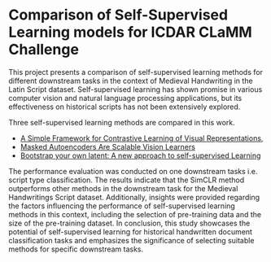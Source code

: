 <!-- markdownlint-disable -->
# Comparison of Self-Supervised Learning models for ICDAR CLaMM Challenge

This project presents a comparison of self-supervised learning methods
for different downstream tasks in the context of Medieval Handwriting in
the Latin Script dataset. Self-supervised learning has shown promise in
various computer vision and natural language processing applications,
but its effectiveness on historical scripts has not been extensively
explored. 


Three self-supervised learning methods are compared in this work.
* [A Simple Framework for Contrastive Learning of Visual Representations](https://arxiv.org/abs/2002.05709), 
* [Masked Autoencoders Are Scalable Vision Learners](https://arxiv.org/abs/2111.06377)
* [Bootstrap your own latent: A new approach to self-supervised Learning](https://arxiv.org/abs/2006.07733)


The performance evaluation was
conducted on one downstream tasks i.e. script type classification. The
results indicate that the SimCLR method outperforms other methods in the
downstream task for the Medieval Handwritings Script dataset.
Additionally, insights were provided regarding the factors influencing
the performance of self-supervised learning methods in this context,
including the selection of pre-training data and the size of the
pre-training dataset. In conclusion, this study showcases the potential
of self-supervised learning for historical handwritten document
classification tasks and emphasizes the significance of selecting
suitable methods for specific downstream tasks.
